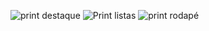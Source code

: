 ![print destaque](https://user-images.githubusercontent.com/82036301/134710905-cf3d7ede-bf15-4218-9a7c-20a2620ef177.png)
![Print listas](https://user-images.githubusercontent.com/82036301/134710927-2397bc30-1280-42c6-9623-04d2d866109c.png)
![print rodapé](https://user-images.githubusercontent.com/82036301/134711001-5c9dacf3-b3b3-4d12-8e53-033d79e5af95.png)
